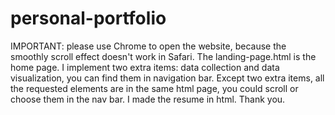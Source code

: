# personal-portfolio

IMPORTANT: please use Chrome to open the website, because the smoothly scroll effect doesn't work in Safari.
The landing-page.html is the home page. I implement two extra items: data collection and data visualization,
you can find them in navigation bar. Except two extra items, all the requested elements are in the same html page,
you could scroll or choose them in the nav bar. I made the resume in html. Thank you.
